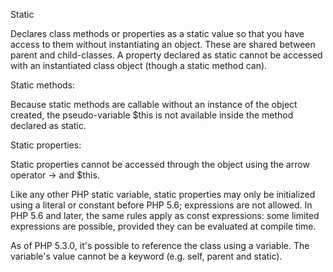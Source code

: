 
Static 

Declares class methods or properties as a static value so that you have access to them without instantiating an object. These are shared between parent and child-classes.
A property declared as static cannot be accessed with an instantiated class object (though a static method can). 

Static methods:

Because static methods are callable without an instance of the object created, the pseudo-variable $this is not available inside the method declared as static. 

Static properties:

Static properties cannot be accessed through the object using the arrow operator -> and $this.

Like any other PHP static variable, static properties may only be initialized using a literal or constant before PHP 5.6; expressions are not allowed. In PHP 5.6 and later, the same rules apply as const expressions: some limited expressions are possible, provided they can be evaluated at compile time.

As of PHP 5.3.0, it's possible to reference the class using a variable. The variable's value cannot be a keyword (e.g. self, parent and static). 
